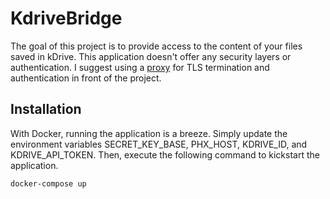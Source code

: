 # KdriveBridge

The goal of this project is to provide access to the content of your files saved in kDrive. This application doesn't offer any security layers or authentication. I suggest using a [proxy](https://docs.linuxserver.io/general/swag/) for TLS termination and authentication in front of the project.

## Installation

With Docker, running the application is a breeze. Simply update the environment variables SECRET_KEY_BASE, PHX_HOST, KDRIVE_ID, and KDRIVE_API_TOKEN. Then, execute the following command to kickstart the application.

```bash
docker-compose up
```